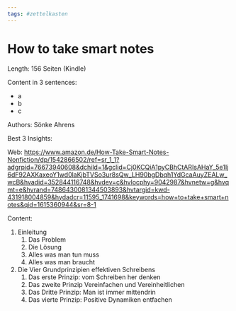 ```yaml
---
tags: #zettelkasten
---
```


# How to take smart notes

Length: 156 Seiten (Kindle)

Content in 3 sentences:
- a
- b
- c

Authors: Sönke Ahrens

Best 3 Insights: 

Web: https://www.amazon.de/How-Take-Smart-Notes-Nonfiction/dp/1542866502/ref=sr_1_1?adgrpid=76673940608&dchild=1&gclid=Cj0KCQiA1pyCBhCtARIsAHaY_5e1Ij6dF92AXKaxeoY1wd0laKjbTVSo3ur8sQw_LH90bgDbqh1YdGcaAuyZEALw_wcB&hvadid=352844116748&hvdev=c&hvlocphy=9042987&hvnetw=g&hvqmt=e&hvrand=7486430081344503893&hvtargid=kwd-431918004859&hydadcr=11595_1741698&keywords=how+to+take+smart+notes&qid=1615360944&sr=8-1

Content:
1. Einleitung
   1. Das Problem
   2. Die Lösung
   3. Alles was man tun muss
   4. Alles was man braucht
2. Die Vier Grundprinzipien effektiven Schreibens
   1. Das erste Prinzip: vom Schreiben her denken
   2. Das zweite Prinzip Vereinfachen und Vereinheitlichen
   3. Das Dritte Prinzip: Man ist immer mittendrin
   4. Das vierte Prinzip: Positive Dynamiken entfachen